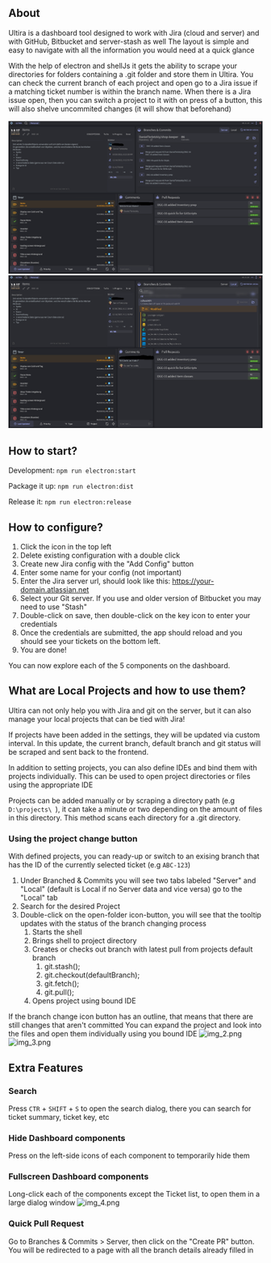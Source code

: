 ## About

Ultira is a dashboard tool designed to work with Jira (cloud and server) and with GitHub, Bitbucket and server-stash as
well
The layout is simple and easy to navigate with all the information you would need at a quick glance

With the help of electron and shellJs it gets the ability to scrape your directories for folders containing a .git
folder and store them in Ultira.
You can check the current branch of each project and open go to a Jira issue if a matching ticket number is within the
branch name.
When there is a Jira issue open, then you can switch a project to it with on press of a button, this will also shelve
uncommited changes (it will show that beforehand)

![img.png](docs/img.png)
![img_1.png](docs/img_1.png)

## How to start?

Development:
```npm run electron:start```

Package it up:
```npm run electron:dist```

Release it:
```npm run electron:release```

## How to configure?

1. Click the icon in the top left
2. Delete existing configuration with a double click
3. Create new Jira config with the "Add Config" button
4. Enter some name for your config (not important)
5. Enter the Jira server url, should look like this: https://your-domain.atlassian.net
6. Select your Git server. If you use and older version of Bitbucket you may need to use "Stash"
7. Double-click on save, then double-click on the key icon to enter your credentials
8. Once the credentials are submitted, the app should reload and you should see your tickets on the bottom left.
9. You are done!

You can now explore each of the 5 components on the dashboard.

## What are Local Projects and how to use them?

Ultira can not only help you with Jira and git on the server, but it can also manage your local projects that can be
tied with Jira!

If projects have been added in the settings, they will be updated via custom interval. In this update, the current
branch, default branch and git status will be scraped and sent back to the frontend.

In addition to setting projects, you can also define IDEs and bind them with projects individually. This can be used to
open project directories or files using the appropriate IDE

Projects can be added manually or by scraping a directory path (e.g `D:\projects\ `), it can take a minute or two
depending on the amount of files in this directory.
This method scans each directory for a .git directory.

### Using the project change button

With defined projects, you can ready-up or switch to an exising branch that has the ID of the currently selected
ticket (e.g `ABC-123`)

1. Under Branched & Commits you will see two tabs labeled "Server" and "Local" (default is Local if no Server data and
   vice
   versa) go to the "Local" tab
2. Search for the desired Project
3. Double-click on the open-folder icon-button, you will see that the tooltip updates with the status of the branch
   changing process
    1. Starts the shell
    2. Brings shell to project directory
    3. Creates or checks out branch with latest pull from projects default branch
        1. git.stash();
        2. git.checkout(defaultBranch);
        3. git.fetch();
        4. git.pull();
    4. Opens project using bound IDE

If the branch change icon button has an outline, that means that there are still changes that aren't committed
You can expand the project and look into the files and open them individually using you bound IDE
![img_2.png](docs/img_2.png)
![img_3.png](docs/img_3.png)

## Extra Features

### Search

Press `CTR` + `SHIFT` + `S` to open the search dialog,
there you can search for ticket summary, ticket key, etc

### Hide Dashboard components

Press on the left-side icons of each component to temporarily hide them

### Fullscreen Dashboard components

Long-click each of the components except the Ticket list, to open them in a large dialog window
![img_4.png](docs/img_4.png)

### Quick Pull Request

Go to Branches & Commits > Server, then click on the "Create PR" button. You will be redirected to a page with all the
branch details already filled in
